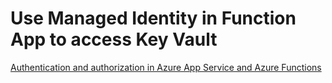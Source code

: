 # Use Managed Identity in Function App to access Key Vault

[Authentication and authorization in Azure App Service and Azure Functions](https://docs.microsoft.com/en-us/azure/app-service/overview-authentication-authorization)

